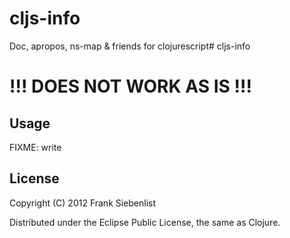 cljs-info
=========

Doc, apropos, ns-map &amp; friends for clojurescript# cljs-info

# !!! DOES NOT WORK AS IS !!!

## Usage

FIXME: write

## License

Copyright (C) 2012 Frank Siebenlist

Distributed under the Eclipse Public License, the same as Clojure.
